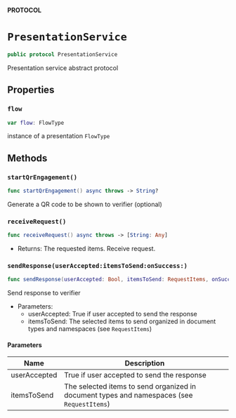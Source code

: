 **PROTOCOL**

# `PresentationService`

```swift
public protocol PresentationService
```

Presentation service abstract protocol

## Properties
### `flow`

```swift
var flow: FlowType
```

instance of a presentation ``FlowType``

## Methods
### `startQrEngagement()`

```swift
func startQrEngagement() async throws -> String?
```

Generate a QR code to be shown to verifier (optional)

### `receiveRequest()`

```swift
func receiveRequest() async throws -> [String: Any]
```

- Returns: The requested items.
Receive request.

### `sendResponse(userAccepted:itemsToSend:onSuccess:)`

```swift
func sendResponse(userAccepted: Bool, itemsToSend: RequestItems, onSuccess: ((URL?) -> Void)?) async throws
```

Send response to verifier
- Parameters:
  - userAccepted: True if user accepted to send the response
  - itemsToSend: The selected items to send organized in document types and namespaces (see ``RequestItems``)

#### Parameters

| Name | Description |
| ---- | ----------- |
| userAccepted | True if user accepted to send the response |
| itemsToSend | The selected items to send organized in document types and namespaces (see `RequestItems`) |